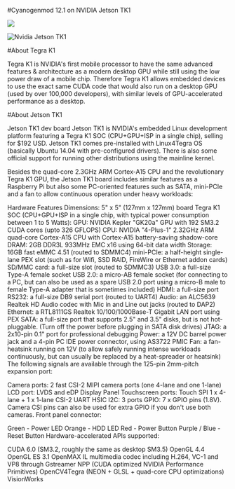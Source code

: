 #Cyanogenmod 12.1 on NVIDIA Jetson TK1

<p><img src="http://tdg2.s3.amazonaws.com/wp-content/uploads/2013/11/Cyanogenmod-logo.jpg" align="middle"></p>

<img alt="Nvidia Jetson TK1" src="http://quickreachmedia.sytes.net/pics/nvidia-jetson-tk1.jpg" />

#About Tegra K1

Tegra K1 is NVIDIA's first mobile processor to have the same advanced features & architecture as a modern desktop GPU while still using the low power draw of a mobile chip. Therefore Tegra K1 allows embedded devices to use the exact same CUDA code that would also run on a desktop GPU (used by over 100,000 developers), with similar levels of GPU-accelerated performance as a desktop.

#About Jetson TK1

Jetson TK1 dev board
Jetson TK1 is NVIDIA's embedded Linux development platform featuring a Tegra K1 SOC (CPU+GPU+ISP in a single chip), selling for $192 USD. Jetson TK1 comes pre-installed with Linux4Tegra OS (basically Ubuntu 14.04 with pre-configured drivers). There is also some official support for running other distributions using the mainline kernel.

Besides the quad-core 2.3GHz ARM Cortex-A15 CPU and the revolutionary Tegra K1 GPU, the Jetson TK1 board includes similar features as a Raspberry Pi but also some PC-oriented features such as SATA, mini-PCIe and a fan to allow continuous operation under heavy workloads:

Hardware Features
Dimensions: 5" x 5" (127mm x 127mm) board
Tegra K1 SOC (CPU+GPU+ISP in a single chip, with typical power consumption between 1 to 5 Watts):
GPU: NVIDIA Kepler "GK20a" GPU with 192 SM3.2 CUDA cores (upto 326 GFLOPS)
CPU: NVIDIA "4-Plus-1" 2.32GHz ARM quad-core Cortex-A15 CPU with Cortex-A15 battery-saving shadow-core
DRAM: 2GB DDR3L 933MHz EMC x16 using 64-bit data width
Storage: 16GB fast eMMC 4.51 (routed to SDMMC4)
mini-PCIe: a half-height single-lane PEX slot (such as for Wifi, SSD RAID, FireWire or Ethernet addon cards)
SD/MMC card: a full-size slot (routed to SDMMC3)
USB 3.0: a full-size Type-A female socket
USB 2.0: a micro-AB female socket (for connecting to a PC, but can also be used as a spare USB 2.0 port using a micro-B male to female Type-A adapter that is sometimes included)
HDMI: a full-size port
RS232: a full-size DB9 serial port (routed to UART4)
Audio: an ALC5639 Realtek HD Audio codec with Mic in and Line out jacks (routed to DAP2)
Ethernet: a RTL8111GS Realtek 10/100/1000Base-T Gigabit LAN port using PEX
SATA: a full-size port that supports 2.5" and 3.5" disks, but is not hot-pluggable. (Turn off the power before plugging in SATA disk drives)
JTAG: a 2x10-pin 0.1" port for professional debugging
Power: a 12V DC barrel power jack and a 4-pin PC IDE power connector, using AS3722 PMIC
Fan: a fan-heatsink running on 12V (to allow safely running intense workloads continuously, but can usually be replaced by a heat-spreader or heatsink)
The following signals are available through the 125-pin 2mm-pitch expansion port:

Camera ports: 2 fast CSI-2 MIPI camera ports (one 4-lane and one 1-lane)
LCD port: LVDS and eDP Display Panel
Touchscreen ports: Touch SPI 1 x 4-lane + 1 x 1-lane CSI-2
UART
HSIC
I2C: 3 ports
GPIO: 7 x GPIO pins (1.8V). Camera CSI pins can also be used for extra GPIO if you don't use both cameras.
Front panel connector:

Green - Power LED
Orange - HDD LED
Red - Power Button
Purple / Blue - Reset Button
Hardware-accelerated APIs supported:

CUDA 6.0 (SM3.2, roughly the same as desktop SM3.5)
OpenGL 4.4
OpenGL ES 3.1
OpenMAX IL multimedia codec including H.264, VC-1 and VP8 through Gstreamer
NPP (CUDA optimized NVIDIA Performance Primitives)
OpenCV4Tegra (NEON + GLSL + quad-core CPU optimizations)
VisionWorks


